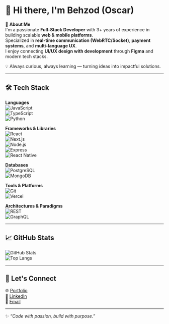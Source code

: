# 👋 Hi there, I'm Behzod (Oscar)  

🚀 **About Me**  
I'm a passionate **Full-Stack Developer** with 3+ years of experience in building scalable **web & mobile platforms**.  
Specialized in **real-time communication (WebRTC/Socket)**, **payment systems**, and **multi-language UX**.  
I enjoy connecting **UI/UX design with development** through **Figma** and modern tech stacks.  

💡 Always curious, always learning — turning ideas into impactful solutions.  

---

## 🛠️ Tech Stack  

**Languages**  
![JavaScript](https://img.shields.io/badge/-JavaScript-F7DF1E?logo=javascript&logoColor=000)  
![TypeScript](https://img.shields.io/badge/-TypeScript-3178C6?logo=typescript&logoColor=fff)  
![Python](https://img.shields.io/badge/-Python-3776AB?logo=python&logoColor=fff)  

**Frameworks & Libraries**  
![React](https://img.shields.io/badge/-React-61DAFB?logo=react&logoColor=000)  
![Next.js](https://img.shields.io/badge/-Next.js-000000?logo=nextdotjs&logoColor=fff)  
![Node.js](https://img.shields.io/badge/-Node.js-339933?logo=nodedotjs&logoColor=fff)  
![Express](https://img.shields.io/badge/-Express-000000?logo=express&logoColor=fff)  
![React Native](https://img.shields.io/badge/-React%20Native-61DAFB?logo=react&logoColor=000)  

**Databases**  
![PostgreSQL](https://img.shields.io/badge/-PostgreSQL-336791?logo=postgresql&logoColor=fff)  
![MongoDB](https://img.shields.io/badge/-MongoDB-47A248?logo=mongodb&logoColor=fff)  

**Tools & Platforms**  
![Git](https://img.shields.io/badge/-Git-F05032?logo=git&logoColor=fff)  
![Vercel](https://img.shields.io/badge/-Vercel-000000?logo=vercel&logoColor=fff)  

**Architectures & Paradigms**   
![REST](https://img.shields.io/badge/-REST-02569B?logo=apachesuperset&logoColor=fff)  
![GraphQL](https://img.shields.io/badge/-GraphQL-E10098?logo=graphql&logoColor=fff)  

---

## 📈 GitHub Stats  

![GitHub Stats](https://github-readme-stats.vercel.app/api?username=oscar-bek&show_icons=true&theme=radical)  
![Top Langs](https://github-readme-stats.vercel.app/api/top-langs/?username=oscar-bek&layout=compact&theme=radical)  

---

## 🤝 Let's Connect  
🌐 [Portfolio](https://drive.google.com/file/d/1y_033cNRFdwYnQtc6_-iRKcHuMuFMlnU/view?usp=drive_link)  
💼 [LinkedIn](https://www.linkedin.com/in/behzod-salamov-995916243/)   
📧 [Email](salamov.behzod@gmail.com)  

---
✨ *“Code with passion, build with purpose.”*  

